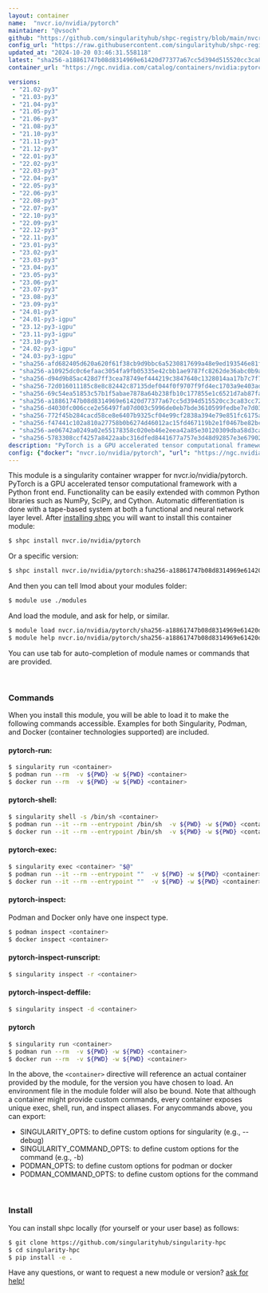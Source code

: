 ```yaml
---
layout: container
name:  "nvcr.io/nvidia/pytorch"
maintainer: "@vsoch"
github: "https://github.com/singularityhub/shpc-registry/blob/main/nvcr.io/nvidia/pytorch/container.yaml"
config_url: "https://raw.githubusercontent.com/singularityhub/shpc-registry/main/nvcr.io/nvidia/pytorch/container.yaml"
updated_at: "2024-10-20 03:46:31.558118"
latest: "sha256-a18861747b08d8314969e61420d77377a67cc5d394d515520cc3ca83cc7261a4.sig"
container_url: "https://ngc.nvidia.com/catalog/containers/nvidia:pytorch/tags"

versions:
 - "21.02-py3"
 - "21.03-py3"
 - "21.04-py3"
 - "21.05-py3"
 - "21.06-py3"
 - "21.08-py3"
 - "21.10-py3"
 - "21.11-py3"
 - "21.12-py3"
 - "22.01-py3"
 - "22.02-py3"
 - "22.03-py3"
 - "22.04-py3"
 - "22.05-py3"
 - "22.06-py3"
 - "22.08-py3"
 - "22.07-py3"
 - "22.10-py3"
 - "22.09-py3"
 - "22.12-py3"
 - "22.11-py3"
 - "23.01-py3"
 - "23.02-py3"
 - "23.03-py3"
 - "23.04-py3"
 - "23.05-py3"
 - "23.06-py3"
 - "23.07-py3"
 - "23.08-py3"
 - "23.09-py3"
 - "24.01-py3"
 - "24.01-py3-igpu"
 - "23.12-py3-igpu"
 - "23.11-py3-igpu"
 - "23.10-py3"
 - "24.02-py3-igpu"
 - "24.03-py3-igpu"
 - "sha256-afd682405d620a620f61f38cb9d9bbc6a5230817699a48e9ed193546e81fb2ee.sig"
 - "sha256-a10925dc0c6efaac3054fa9fb05335e42cbb1ae9787fc8262de36abc0b9a9ff9.sig"
 - "sha256-d94d9b85ac428d7ff3cea78749ef444219c3847640c1328014aa17b7c7f788a7.sig"
 - "sha256-72d016011185c8e8c82442c87135def044f0f9707f9fd4ec1703a9e403ad4c35.sig"
 - "sha256-69c54ea51853c57b1f5abae7878a64b238fb10c177855e1c6521d7ab87fad2eb.sig"
 - "sha256-a18861747b08d8314969e61420d77377a67cc5d394d515520cc3ca83cc7261a4.sig"
 - "sha256-d4030fc006cce2e56497fa07d003c5996de0eb7bde3610599fedbe7e7d03adea.sig"
 - "sha256-772f45b284cacd58ce8e6407b9325cf04e99cf2838a394e79e851fc6175afa7d.sig"
 - "sha256-f47441c102a810a27758b0b6274d46012ac15fd467119b2e1f0467be82bc8af3.sig"
 - "sha256-ae06742a0249a02e55178358c020eb46e2eea42a85e30120309dba58d3ca60de.sig"
 - "sha256-5783308ccf4257a8422aabc316dfed8441677a757e3d48d92857e3e679024c2a.sig"
description: "PyTorch is a GPU accelerated tensor computational framework with a Python front end. Functionality can be easily extended with common Python libraries such as NumPy, SciPy, and Cython. Automatic differentiation is done with a tape-based system at both a functional and neural network layer level."
config: {"docker": "nvcr.io/nvidia/pytorch", "url": "https://ngc.nvidia.com/catalog/containers/nvidia:pytorch/tags", "maintainer": "@vsoch", "description": "PyTorch is a GPU accelerated tensor computational framework with a Python front end. Functionality can be easily extended with common Python libraries such as NumPy, SciPy, and Cython. Automatic differentiation is done with a tape-based system at both a functional and neural network layer level.", "latest": {"sha256-a18861747b08d8314969e61420d77377a67cc5d394d515520cc3ca83cc7261a4.sig": "sha256:f5c1e711fcb5eee94f38fb143bce7e42627db9b1cc393bab942ea304ecde7e82"}, "tags": {"21.02-py3": "sha256:d0fd1375f4c730a3fcff3b501856e087853fa627dc5c18649b72056b06c5ba03", "21.03-py3": "sha256:6aeffe9d0d90bdbb18185da71d2bfe2b4e73e3c506b678b5befc68214c2dbdcb", "21.04-py3": "sha256:27ae0df7f28d486bc38292dd818383cf465864837963612f549508a8ee25bdcc", "21.05-py3": "sha256:a5986639e4cf01eb35c0c0a9ca9fb9c6f905cc1b546966b78de4f69d15b894cf", "21.06-py3": "sha256:74a31ca4b89914fa0c23238514ec40d2322406826c7b9d99a437ed8c512da6e1", "21.08-py3": "sha256:2feee29307507dc51e1c0f10447ac897483682a747692c1c4d02cad52f59ab75", "21.10-py3": "sha256:267948c348eed1604ca180612d6a6ceb7298e4b0ee5900e2aee579edebb19caf", "21.11-py3": "sha256:417621e0d2a965d8030854d848eb48b2efa18d21e4c0959d71e01b58c1346e84", "21.12-py3": "sha256:a8da7de491196b61e06909c39bcccc0a1c5c4e0a89ecfb2d55a56164bafa9fc9", "22.01-py3": "sha256:06f27ba6699e079831943df12c6b537954377c9b2f84a569d1bf61b7ad164efa", "22.02-py3": "sha256:a66869fcfb7203ca6be9f793bc1f2dce946ed6569b728422db8503172542f574", "22.03-py3": "sha256:aba37c9ec089ce56e30686eafb535685ad31c53996b0e44626893e292157bf17", "22.04-py3": "sha256:49642d53129cef3b6b5cc0551e82ac98606c5ec6c4f6d3677ddc25bde1c82b88", "22.05-py3": "sha256:63ea06f4f74424fee3f3df4e6a0d26ce37211b0b7fb43e719c559ef970674c69", "22.06-py3": "sha256:6f9a1fdfcbc1d1aa6f28791ed7dc41d651d7c47d634c6a11b4f0692c50c8a664", "22.08-py3": "sha256:1aa83e1a13f756f31dabf82bc5a3c4f30ba423847cb230ce8c515f3add88b262", "22.07-py3": "sha256:f35ef66eaf03f437f041fad66e3e6edf9b107aedcc716d54011571e79b652d04", "22.10-py3": "sha256:7ad18fc3d2b9cdc35f9e5f0043987e8391fcf592c88177fdd9daa31b3b886be9", "22.09-py3": "sha256:ad07f7144606cb749dceb1ce7ed2286eeb69a63327ea7eccc69f0ac8ac1e0c68", "22.12-py3": "sha256:09a80f272dd173c9d8f28c23a1985aebe2bd3edd41a184ee9634f6e3f8a1f63d", "22.11-py3": "sha256:cbf761c3272cb0aadeec49aa188c3140ae79674e950cd0bb846b3683f93318be", "23.01-py3": "sha256:cbaa53e58a9f0aa8510fda7fba9e29ef5f14ca3ada280ce2ab601881a3cd9618", "23.02-py3": "sha256:8f28ac7d184cabe3acfdb00fb61197ba1618d8230e105dfc466ccdd78c521659", "23.03-py3": "sha256:6fffaca1c540d9871f97ac2459268bef566f7f73768768c47cacfaee810abe67", "23.04-py3": "sha256:5dd0caf52947719ba4fc170e779cfb20a5ecac7c91ca530f2884ed35fb97005f", "23.05-py3": "sha256:d5aa1e516e68afab9cd3ecaaeac3dd2178618bd26cd7ad96762ed53e32e9e0bd", "23.06-py3": "sha256:1b425aac0b20d47983412f8d2e348890c8087466af57de295c982b32ffdd26c8", "23.07-py3": "sha256:c53e8702a4ccb3f55235226dab29ef5d931a2a6d4d003ab47ca2e7e670f7922b", "23.08-py3": "sha256:12a39f22d6e3a3cfcb285a238b6219475181672ff41a557a75bdeeef6d630740", "23.09-py3": "sha256:b62b664b830dd9f602e2657f471286a075e463ac75d10ab8e8073596fcb36639", "24.01-py3": "sha256:afd682405d620a620f61f38cb9d9bbc6a5230817699a48e9ed193546e81fb2ee", "24.01-py3-igpu": "sha256:1f7b65fb1f83128d97ef61f77cff8e01a1a84fb242977ca133ccb665f8a83f4e", "23.12-py3-igpu": "sha256:a10925dc0c6efaac3054fa9fb05335e42cbb1ae9787fc8262de36abc0b9a9ff9", "23.11-py3-igpu": "sha256:ea5dce21813caf943c6fde62795bc1de3e2cf412f8ff9225b2afecaf5be0f08f", "23.10-py3": "sha256:72d016011185c8e8c82442c87135def044f0f9707f9fd4ec1703a9e403ad4c35", "24.02-py3-igpu": "sha256:1aaabefc8981514ce49188c0a22d046a2b0189137fef416e5a387e3c34fab296", "24.03-py3-igpu": "sha256:4a086e879c84e5b4bf4c58858384f995e9f059fe6bd50c545a6a268c967ff335", "sha256-afd682405d620a620f61f38cb9d9bbc6a5230817699a48e9ed193546e81fb2ee.sig": "sha256:64d9a37766a35c9c1940e131715f05228fa79164cd1dc4fb58453ee7343b2264", "sha256-a10925dc0c6efaac3054fa9fb05335e42cbb1ae9787fc8262de36abc0b9a9ff9.sig": "sha256:f2c5d761ff429beddfeee0abc0c9b4236d84ab2dd15c37325679f3c50727cd93", "sha256-d94d9b85ac428d7ff3cea78749ef444219c3847640c1328014aa17b7c7f788a7.sig": "sha256:66016135c97eb1e85b9cffa285f1a81bd4514e4adeb741e63146138988509b73", "sha256-72d016011185c8e8c82442c87135def044f0f9707f9fd4ec1703a9e403ad4c35.sig": "sha256:94c8002afc98ebe7613570c481a90c082043ffd04dec445878d786732f76f1c0", "sha256-69c54ea51853c57b1f5abae7878a64b238fb10c177855e1c6521d7ab87fad2eb.sig": "sha256:98cacf8d45f267468ef2fc102c79b4b47dceaacafb168310087ba12fbdd010da", "sha256-a18861747b08d8314969e61420d77377a67cc5d394d515520cc3ca83cc7261a4.sig": "sha256:f5c1e711fcb5eee94f38fb143bce7e42627db9b1cc393bab942ea304ecde7e82", "sha256-d4030fc006cce2e56497fa07d003c5996de0eb7bde3610599fedbe7e7d03adea.sig": "sha256:4dc51d80a51b20db6216dfc95514184458fc25e56ee9e02eca92639a9b4e862b", "sha256-772f45b284cacd58ce8e6407b9325cf04e99cf2838a394e79e851fc6175afa7d.sig": "sha256:82afbe27032ea4d75c3009244886352b8eac723f15646ba8e35208d859fdbba6", "sha256-f47441c102a810a27758b0b6274d46012ac15fd467119b2e1f0467be82bc8af3.sig": "sha256:53e4fd17f4dbf44f5fbcb0eff7d840150df9bca7022f476223b20ed5ffcac86e", "sha256-ae06742a0249a02e55178358c020eb46e2eea42a85e30120309dba58d3ca60de.sig": "sha256:61723a424a4a4a3b26989d331f72db1111463b5408b6365ef942cc1268349495", "sha256-5783308ccf4257a8422aabc316dfed8441677a757e3d48d92857e3e679024c2a.sig": "sha256:21107c56537db119118e6c8966e4770fa1f416dd9c6be298804905e3fb6a2e8c"}, "features": {"gpu": true}}
---
```


This module is a singularity container wrapper for nvcr.io/nvidia/pytorch.
PyTorch is a GPU accelerated tensor computational framework with a Python front end. Functionality can be easily extended with common Python libraries such as NumPy, SciPy, and Cython. Automatic differentiation is done with a tape-based system at both a functional and neural network layer level.
After [installing shpc](#install) you will want to install this container module:


```bash
$ shpc install nvcr.io/nvidia/pytorch
```

Or a specific version:

```bash
$ shpc install nvcr.io/nvidia/pytorch:sha256-a18861747b08d8314969e61420d77377a67cc5d394d515520cc3ca83cc7261a4.sig
```

And then you can tell lmod about your modules folder:

```bash
$ module use ./modules
```

And load the module, and ask for help, or similar.

```bash
$ module load nvcr.io/nvidia/pytorch/sha256-a18861747b08d8314969e61420d77377a67cc5d394d515520cc3ca83cc7261a4.sig
$ module help nvcr.io/nvidia/pytorch/sha256-a18861747b08d8314969e61420d77377a67cc5d394d515520cc3ca83cc7261a4.sig
```

You can use tab for auto-completion of module names or commands that are provided.

<br>

### Commands

When you install this module, you will be able to load it to make the following commands accessible.
Examples for both Singularity, Podman, and Docker (container technologies supported) are included.

#### pytorch-run:

```bash
$ singularity run <container>
$ podman run --rm  -v ${PWD} -w ${PWD} <container>
$ docker run --rm  -v ${PWD} -w ${PWD} <container>
```

#### pytorch-shell:

```bash
$ singularity shell -s /bin/sh <container>
$ podman run --it --rm --entrypoint /bin/sh  -v ${PWD} -w ${PWD} <container>
$ docker run --it --rm --entrypoint /bin/sh  -v ${PWD} -w ${PWD} <container>
```

#### pytorch-exec:

```bash
$ singularity exec <container> "$@"
$ podman run --it --rm --entrypoint ""  -v ${PWD} -w ${PWD} <container> "$@"
$ docker run --it --rm --entrypoint ""  -v ${PWD} -w ${PWD} <container> "$@"
```

#### pytorch-inspect:

Podman and Docker only have one inspect type.

```bash
$ podman inspect <container>
$ docker inspect <container>
```

#### pytorch-inspect-runscript:

```bash
$ singularity inspect -r <container>
```

#### pytorch-inspect-deffile:

```bash
$ singularity inspect -d <container>
```



#### pytorch

```bash
$ singularity run <container>
$ podman run --rm  -v ${PWD} -w ${PWD} <container>
$ docker run --rm  -v ${PWD} -w ${PWD} <container>
```


In the above, the `<container>` directive will reference an actual container provided
by the module, for the version you have chosen to load. An environment file in the
module folder will also be bound. Note that although a container
might provide custom commands, every container exposes unique exec, shell, run, and
inspect aliases. For anycommands above, you can export:

 - SINGULARITY_OPTS: to define custom options for singularity (e.g., --debug)
 - SINGULARITY_COMMAND_OPTS: to define custom options for the command (e.g., -b)
 - PODMAN_OPTS: to define custom options for podman or docker
 - PODMAN_COMMAND_OPTS: to define custom options for the command

<br>

### Install

You can install shpc locally (for yourself or your user base) as follows:

```bash
$ git clone https://github.com/singularityhub/singularity-hpc
$ cd singularity-hpc
$ pip install -e .
```

Have any questions, or want to request a new module or version? [ask for help!](https://github.com/singularityhub/singularity-hpc/issues)